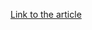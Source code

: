 [Link to the article](https://blogs.blackberry.com/en/2022/10/mustang-panda-abuses-legitimate-apps-to-target-myanmar-based-victims)
